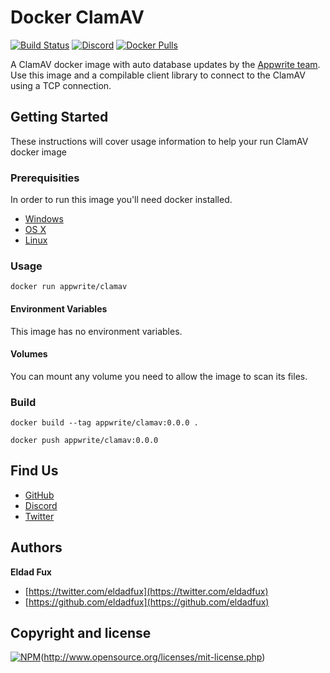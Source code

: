 # Docker ClamAV

[![Build Status](https://travis-ci.org/appwrite/php-clamav.svg?branch=master)](https://travis-ci.org/appwrite/php-clamav)
[![Discord](https://badgen.net/badge/discord/chat/green)](https://discord.gg/GSeTUeA)
[![Docker Pulls](https://badgen.net/docker/pulls/appwrite/clamav)](https://travis-ci.org/appwrite/clamav)

A ClamAV docker image with auto database updates by the [Appwrite team](https://github.com/appwrite). Use this image and a compilable client library to connect to the ClamAV using a TCP connection.

## Getting Started

These instructions will cover usage information to help your run ClamAV docker image 

### Prerequisities

In order to run this image you'll need docker installed.

* [Windows](https://docs.docker.com/windows/started)
* [OS X](https://docs.docker.com/mac/started/)
* [Linux](https://docs.docker.com/linux/started/)

### Usage

```shell
docker run appwrite/clamav
```

#### Environment Variables

This image has no environment variables. 

#### Volumes

You can mount any volume you need to allow the image to scan its files. 

### Build

```
docker build --tag appwrite/clamav:0.0.0 .
```

``
docker push appwrite/clamav:0.0.0
``

## Find Us

* [GitHub](https://github.com/appwrite)
* [Discord](https://discord.gg/GSeTUeA)
* [Twitter](https://twitter.com/appwrite_io)

## Authors

**Eldad Fux**

+ [https://twitter.com/eldadfux](https://twitter.com/eldadfux)
+ [https://github.com/eldadfux](https://github.com/eldadfux)

## Copyright and license

[![NPM](https://img.shields.io/npm/l/react-otp-input)](https://github.com/devfolioco/react-otp-input/blob/master/LICENSE)(http://www.opensource.org/licenses/mit-license.php)
